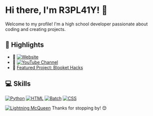 # Hi there, I'm R3PL41Y! 👋

Welcome to my profile! I'm a high school developer passionate about coding and creating projects.

## 🌟 Highlights

- 🔗 [![Website](https://img.shields.io/badge/My_Website-Live-blue?style=flat&logo=github)](https://r3p41y.github.io/R3PL4Y-S-Website/)
- 🎥 [![YouTube Channel](https://img.shields.io/youtube/channel/subscribers/UCBmiPNT6MzjZ9wdSrBIiQLw?style=social)](https://www.youtube.com/@R3PL4Y-dev)
- 🚀 [Featured Project: Blooket Hacks](https://github.com/R3PL41Y/Blooket-Helper)

## 💻 Skills
[![Python](https://img.shields.io/badge/Python-3776AB?style=for-the-badge&logo=python&logoColor=white)](https://www.python.org)
[![HTML](https://img.shields.io/badge/HTML-E34F26?style=for-the-badge&logo=html5&logoColor=white)](https://developer.mozilla.org/en-US/docs/Web/HTML)
[![Batch](https://img.shields.io/badge/Batch-1f1f1f?style=for-the-badge&logo=windows&logoColor=white)](https://en.wikipedia.org/wiki/Batch_file)
[![CSS](https://img.shields.io/badge/CSS-1572B6?style=for-the-badge&logo=css3&logoColor=white)](https://developer.mozilla.org/en-US/docs/Web/CSS)



[![Lightning McQueen](https://img.shields.io/badge/Lightning-Mcqueen-red)](https://www.example.com)
Thanks for stopping by! 😊
